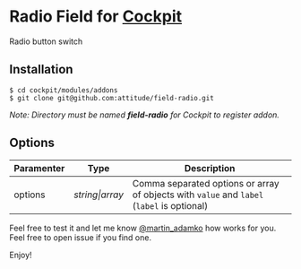 # Radio Field for [Cockpit](https://github.com/aheinze/cockpit/tree/next)

Radio button switch

## Installation

```
$ cd cockpit/modules/addons
$ git clone git@github.com:attitude/field-radio.git
```
_Note: Directory must be named **field-radio** for Cockpit to register addon._

## Options

| Paramenter | Type            | Description
|:-----------|-----------------|------------
| options    | *string\|array* | Comma separated options or array of objects with `value` and `label` (`label` is optional)

Feel free to test it and let me know [@martin_adamko](https://twitter.com/martin_adamko) how works for you. Feel free to open issue if you find one.

Enjoy!
